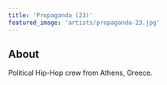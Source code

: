 ```yaml
---
title: 'Propaganda (23)'
featured_image: 'artists/propaganda-23.jpg'
---
```


## About

Political Hip-Hop crew from Athens, Greece.
